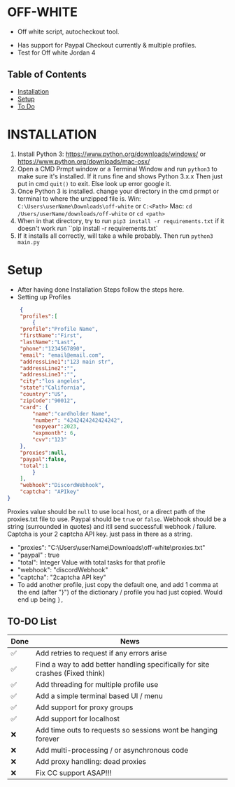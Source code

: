 # OFF-WHITE
- Off white script, autocheckout tool. 
* Has support for Paypal Checkout currently & multiple profiles. 
* Test for Off white Jordan 4

## Table of Contents
* [Installation](#Installation)
* [Setup](#Setup)
* [To Do](#TO-DO-List)


# INSTALLATION
1. Install Python 3: <https://www.python.org/downloads/windows/> or <https://www.python.org/downloads/mac-osx/>
2. Open a CMD Prmpt window or a Terminal Window and run `python3` to make sure it's installed. If it runs fine and shows Python 3.x.x Then just put in cmd `quit()` to exit. Else look up error google it.
3. Once Python 3 is installed. change your directory in the cmd prmpt or terminal to where the unzipped file is. 
Win: `C:\Users\userName\Downloads\off-white` or `C:<Path>`
Mac: `cd /Users/userName/downloads/off-white` or `cd <path>`
4. When in that directory, try to run `pip3 install -r requirements.txt` if it doesn't work run ``pip install -r requirements.txt`
5. If it installs all correctly, will take a while probably. Then run `python3 main.py`

# Setup
* After having done Installation Steps follow the steps here. 
* Setting up Profiles
```json 
    {
    "profiles":[
        {
    "profile":"Profile Name",
    "firstName":"First",
    "lastName":"Last",
    "phone":"1234567890",
    "email": "email@email.com",
    "addressLine1":"123 main str",
    "addressLine2":"",
    "addressLine3":"",
    "city":"los angeles",
    "state":"California",
    "country":"US",
    "zipCode":"90012",
    "card": {
        "name":"cardholder Name",
        "number": "4242424242424242",
        "expyear":2023,
        "expmonth": 6,
        "cvv":"123"
    },
    "proxies":null, 
    "paypal":false,
    "total":1
        }
    ],
    "webhook":"DiscordWebhook",
    "captcha": "APIkey"
}
```
Proxies value should be `null` to use local host, or a direct path of the proxies.txt file to use. Paypal should be `true` or `false`. Webhook should be a string (surrounded in quotes) and itll send successfull webhook / failure. Captcha is your 2 captcha API key. just pass in there as a string.
* "proxies": "C:\Users\userName\Downloads\off-white\proxies.txt"
* "paypal" : true
* "total": Integer Value with total tasks for that profile
* "webhook": "discordWebhook" 
* "captcha": "2captcha API key" 
* To add another profile, just copy the default one, and add 1 comma at the end (after "}") of the dictionary / profile you had just copied. Would end up being `},`


## TO-DO List
| **Done** | **News** |
| -------- | -------- |
| ✅| Add retries to request if any errors arise  |
| ✅| Find a way to add better handling specifically for site crashes (Fixed think)  |
| ✅| Add threading for multiple profile use |
| ✅| Add a simple terminal based UI / menu |
| ✅| Add support for proxy groups  |
| ✅| Add support for localhost |
| ❌| Add time outs to requests so sessions wont be hanging forever |
| ❌| Add multi-processing / or asynchronous code  |
| ❌| Add proxy handling: dead proxies |
| ❌| Fix CC support ASAP!!! |